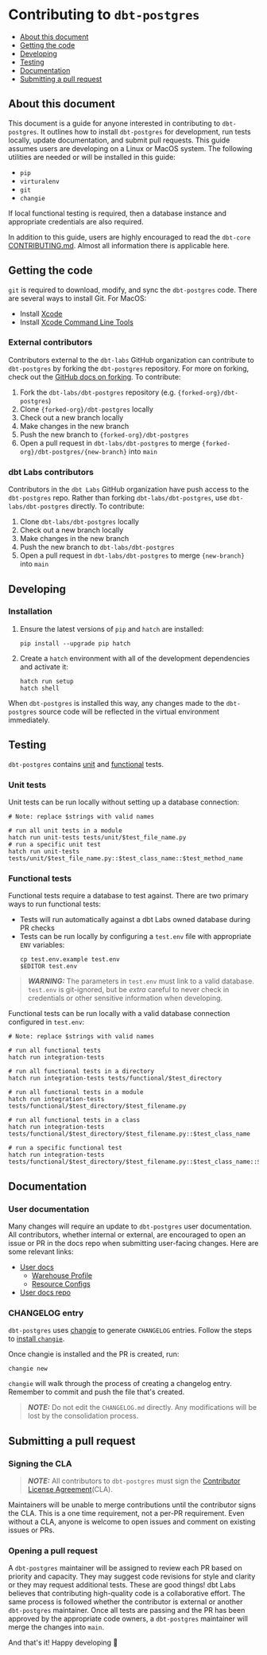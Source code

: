 # Contributing to `dbt-postgres`

- [About this document](#about-this-document)
- [Getting the code](#getting-the-code)
- [Developing](#developing)
- [Testing](#testing)
- [Documentation](#documentation)
- [Submitting a pull request](#submitting-a-pull-request)


## About this document

This document is a guide for anyone interested in contributing to `dbt-postgres`.
It outlines how to install `dbt-postgres` for development,
run tests locally, update documentation, and submit pull requests.
This guide assumes users are developing on a Linux or MacOS system.
The following utilities are needed or will be installed in this guide:

- `pip`
- `virturalenv`
- `git`
- `changie`

If local functional testing is required, then a database instance
and appropriate credentials are also required.

In addition to this guide, users are highly encouraged to read the `dbt-core`
[CONTRIBUTING.md](https://github.com/dbt-labs/dbt-core/blob/main/CONTRIBUTING.md).
Almost all information there is applicable here.


## Getting the code

`git` is required to download, modify, and sync the `dbt-postgres` code.
There are several ways to install Git. For MacOS:

- Install [Xcode](https://developer.apple.com/support/xcode/)
- Install [Xcode Command Line Tools](https://mac.install.guide/commandlinetools/index.html)

### External contributors

Contributors external to the `dbt-labs` GitHub organization can contribute to `dbt-postgres`
by forking the `dbt-postgres` repository. For more on forking, check out the
[GitHub docs on forking](https://help.github.com/en/articles/fork-a-repo). To contribute:

1. Fork the `dbt-labs/dbt-postgres` repository (e.g. `{forked-org}/dbt-postgres`)
2. Clone `{forked-org}/dbt-postgres` locally
3. Check out a new branch locally
4. Make changes in the new branch
5. Push the new branch to `{forked-org}/dbt-postgres`
6. Open a pull request in `dbt-labs/dbt-postgres` to merge `{forked-org}/dbt-postgres/{new-branch}` into `main`

### dbt Labs contributors

Contributors in the `dbt Labs` GitHub organization have push access to the `dbt-postgres` repo.
Rather than forking `dbt-labs/dbt-postgres`, use `dbt-labs/dbt-postgres` directly. To contribute:

1. Clone `dbt-labs/dbt-postgres` locally
2. Check out a new branch locally
3. Make changes in the new branch
4. Push the new branch to `dbt-labs/dbt-postgres`
5. Open a pull request in `dbt-labs/dbt-postgres` to merge `{new-branch}` into `main`


## Developing

### Installation

1. Ensure the latest versions of `pip` and `hatch` are installed:
   ```shell
   pip install --upgrade pip hatch
   ```
2. Create a `hatch` environment with all of the development dependencies and activate it:
   ```shell
   hatch run setup
   hatch shell
   ```

When `dbt-postgres` is installed this way, any changes made to the `dbt-postgres` source code
will be reflected in the virtual environment immediately.

## Testing

`dbt-postgres` contains [unit](https://github.com/dbt-labs/dbt-postgres/tree/main/tests/unit)
and [functional](https://github.com/dbt-labs/dbt-postgres/tree/main/tests/functional) tests.


### Unit tests

Unit tests can be run locally without setting up a database connection:

```shell
# Note: replace $strings with valid names

# run all unit tests in a module
hatch run unit-tests tests/unit/$test_file_name.py
# run a specific unit test
hatch run unit-tests tests/unit/$test_file_name.py::$test_class_name::$test_method_name
```

### Functional tests

Functional tests require a database to test against. There are two primary ways to run functional tests:

- Tests will run automatically against a dbt Labs owned database during PR checks
- Tests can be run locally by configuring a `test.env` file with appropriate `ENV` variables:
   ```shell
   cp test.env.example test.env
   $EDITOR test.env
   ```

> **_WARNING:_** The parameters in `test.env` must link to a valid database.
> `test.env` is git-ignored, but be _extra_ careful to never check in credentials
> or other sensitive information when developing.

Functional tests can be run locally with a valid database connection configured in `test.env`:

```shell
# Note: replace $strings with valid names

# run all functional tests
hatch run integration-tests

# run all functional tests in a directory
hatch run integration-tests tests/functional/$test_directory

# run all functional tests in a module
hatch run integration-tests tests/functional/$test_directory/$test_filename.py

# run all functional tests in a class
hatch run integration-tests tests/functional/$test_directory/$test_filename.py::$test_class_name

# run a specific functional test
hatch run integration-tests tests/functional/$test_directory/$test_filename.py::$test_class_name::$test__method_name
```

## Documentation

### User documentation

Many changes will require an update to `dbt-postgres` user documentation.
All contributors, whether internal or external, are encouraged to open an issue or PR
in the docs repo when submitting user-facing changes. Here are some relevant links:

- [User docs](https://docs.getdbt.com/)
  - [Warehouse Profile](https://docs.getdbt.com/reference/warehouse-profiles/)
  - [Resource Configs](https://docs.getdbt.com/reference/resource-configs/)
- [User docs repo](https://github.com/dbt-labs/docs.getdbt.com)

### CHANGELOG entry

`dbt-postgres` uses [changie](https://changie.dev) to generate `CHANGELOG` entries.
Follow the steps to [install `changie`](https://changie.dev/guide/installation/).

Once changie is installed and the PR is created, run:
   ```shell
   changie new
   ```
`changie` will walk through the process of creating a changelog entry.
Remember to commit and push the file that's created.

> **_NOTE:_** Do not edit the `CHANGELOG.md` directly.
> Any modifications will be lost by the consolidation process.


## Submitting a pull request

### Signing the CLA

> **_NOTE:_** All contributors to `dbt-postgres` must sign the
> [Contributor License Agreement](https://docs.getdbt.com/docs/contributor-license-agreements)(CLA).

Maintainers will be unable to merge contributions until the contributor signs the CLA.
This is a one time requirement, not a per-PR requirement.
Even without a CLA, anyone is welcome to open issues and comment on existing issues or PRs.

### Opening a pull request

A `dbt-postgres` maintainer will be assigned to review each PR based on priority and capacity.
They may suggest code revisions for style and clarity or they may request additional tests.
These are good things! dbt Labs believes that contributing high-quality code is a collaborative effort.
The same process is followed whether the contributor is external or another `dbt-postgres` maintainer.
Once all tests are passing and the PR has been approved by the appropriate code owners,
a `dbt-postgres` maintainer will merge the changes into `main`.

And that's it! Happy developing :tada:
